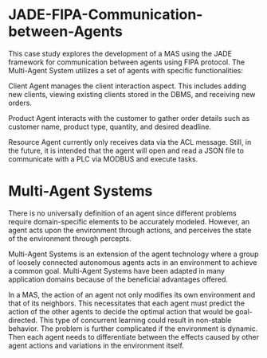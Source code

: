 # JADE-FIPA-Communication-between-Agents
This case study explores the development of a MAS using the JADE framework for communication between agents using FIPA protocol. The Multi-Agent System utilizes a set of agents with specific functionalities:

Client Agent manages the client interaction aspect. This includes adding new clients, viewing existing clients stored in the DBMS, and receiving new
orders.

Product Agent interacts with the customer to gather order details such as customer name, product type, quantity, and desired deadline.

Resource Agent currently only receives data via the ACL message. Still, in the future, it is intended that the agent will open and read a JSON file to communicate with a PLC via MODBUS and execute tasks.

# Multi-Agent Systems
There is no universally definition of an agent since different problems require domain-specific elements to be accurately modeled. However, an agent acts upon the environment through actions, and perceives the state of the environment through percepts.

Multi-Agent Systems is an extension of the agent technology where a group of loosely connected autonomous agents acts in an environment to achieve a common goal. Multi-Agent Systems have been adapted in many application domains because of the beneficial advantages offered.

In a MAS, the action of an agent not only modifies its own environment and that of its neighbors. This necessitates that each agent must predict the action of the other agents to decide the optimal action that would be goal-directed. This type of concurrent learning could result in non-stable behavior. The problem is further complicated if the environment is dynamic. Then each agent needs to differentiate between the effects caused by other agent actions and variations in the environment itself.




